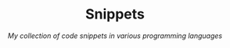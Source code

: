 <div align="center">
    <h1>Snippets</h1>
    <i>My collection of code snippets in various programming languages</i>
</div>
